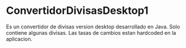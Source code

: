 # ConvertidorDivisasDesktop1
Es un convertidor de divisas version desktop desarrollado en Java.
Solo contiene algunas divisas. Las tasas de cambios estan hardcoded en la aplicacion.
